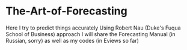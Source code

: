 # The-Art-of-Forecasting
Here I try to predict things accurately
Using Robert Nau (Duke's Fuqua School of Business) approach
I will share the Forecasting Manual (in Russian, sorry) as well as my codes (in Eviews so far)
